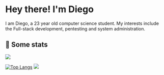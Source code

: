 # Hey there! I'm Diego

I am Diego, a 23 year old computer science student. My interests include the Full-stack development, pentesting and system administration.

## 🚀 Some stats
![](https://github-profile-summary-cards.vercel.app/api/cards/profile-details?username=diego-bores&theme=default)

[![Top Langs](https://github-readme-stats.vercel.app/api/top-langs/?username=diego-bores&layout=compact&hide=Ada,Makefile&langs_count=20)](https://github.com/anuraghazra/github-readme-stats)
![](https://github-readme-streak-stats.herokuapp.com/?user=diego-bores)
